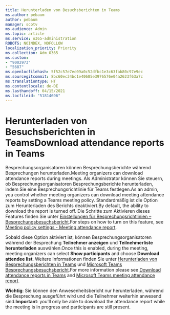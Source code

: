 ```yaml
---
title: Herunterladen von Besuchsberichten in Teams
ms.author: pebaum
author: pebaum
manager: scotv
ms.audience: Admin
ms.topic: article
ms.service: o365-administration
ROBOTS: NOINDEX, NOFOLLOW
localization_priority: Priority
ms.collection: Adm_O365
ms.custom:
- "9002973"
- "5687"
ms.openlocfilehash: 5f52c57e7ec09a0c52dfbc1e3c63fab80c97e9ec
ms.sourcegitcommit: 8bc60ec34bc1e40685e3976576e04a2623f63a7c
ms.translationtype: HT
ms.contentlocale: de-DE
ms.lasthandoff: 04/15/2021
ms.locfileid: "51814696"
---
```

# <a name="download-attendance-reports-in-teams"></a><span data-ttu-id="a4dc8-102">Herunterladen von Besuchsberichten in Teams</span><span class="sxs-lookup"><span data-stu-id="a4dc8-102">Download attendance reports in Teams</span></span>

<span data-ttu-id="a4dc8-103">Besprechungsorganisatoren können Besprechungsberichte während Besprechungen herunterladen.</span><span class="sxs-lookup"><span data-stu-id="a4dc8-103">Meeting organizers can download attendance reports during meetings.</span></span> <span data-ttu-id="a4dc8-104">Als Administrator können Sie steuern, ob Besprechungsorganisatoren Besprechungsberichte herunterladen, indem Sie eine Besprechungsrichtlinie für Teams festlegen.</span><span class="sxs-lookup"><span data-stu-id="a4dc8-104">As an admin, you control whether meeting organizers can download meeting attendance reports by setting a Teams meeting policy.</span></span> <span data-ttu-id="a4dc8-105">Standardmäßig ist die Option zum Herunterladen des Berichts deaktiviert.</span><span class="sxs-lookup"><span data-stu-id="a4dc8-105">By default, the ability to download the report is turned off.</span></span> <span data-ttu-id="a4dc8-106">Die Schritte zum Aktivieren dieses Features finden Sie unter [Einstellungen für Besprechungsrichtlinien – Besprechungsbesuchsbericht](https://docs.microsoft.com/microsoftteams/meeting-policies-in-teams#meeting-policy-settings---meeting-attendance-report).</span><span class="sxs-lookup"><span data-stu-id="a4dc8-106">For steps on how to turn on this feature, see  [Meeting policy settings - Meeting attendance report](https://docs.microsoft.com/microsoftteams/meeting-policies-in-teams#meeting-policy-settings---meeting-attendance-report).</span></span>

<span data-ttu-id="a4dc8-107">Sobald diese Option aktiviert ist, können Besprechungsorganisatoren während der Besprechung **Teilnehmer anzeigen** und **Teilnehmerliste herunterladen** auswählen.</span><span class="sxs-lookup"><span data-stu-id="a4dc8-107">Once this is enabled, during the meeting, meeting organizers can select  **Show participants**  and choose  **Download attendee list**.</span></span> <span data-ttu-id="a4dc8-108">Weitere Informationen finden Sie unter [Herunterladen von Besprechungsberichten in Teams](https://support.office.com/article/download-attendance-reports-in-teams-ae7cf170-530c-47d3-84c1-3aedac74d310) und [Microsoft Teams Besprechungsbesuchsbericht](https://docs.microsoft.com/microsoftteams/teams-analytics-and-reports/meeting-attendance-report).</span><span class="sxs-lookup"><span data-stu-id="a4dc8-108">For more information please see [Download attendance reports in Teams](https://support.office.com/article/download-attendance-reports-in-teams-ae7cf170-530c-47d3-84c1-3aedac74d310) and [Microsoft Teams meeting attendance report](https://docs.microsoft.com/microsoftteams/teams-analytics-and-reports/meeting-attendance-report).</span></span>

<span data-ttu-id="a4dc8-109">**Wichtig**: Sie können den Anwesenheitsbericht nur herunterladen, während die Besprechung ausgeführt wird und die Teilnehmer weiterhin anwesend sind.</span><span class="sxs-lookup"><span data-stu-id="a4dc8-109">**Important**: you'll only be able to download the attendance report while the meeting is in progress and participants are still present.</span></span>